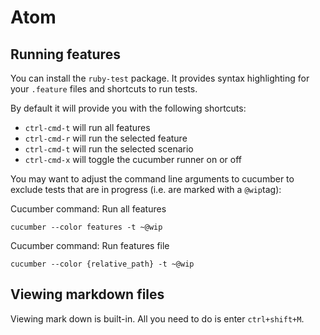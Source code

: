 # Atom

## Running features
You can install the `ruby-test` package. It provides syntax highlighting
for your `.feature` files and shortcuts to run tests.

By default it will provide you with
the following shortcuts:
 * `ctrl-cmd-t` will run all features
 * `ctrl-cmd-r` will run the selected feature
 * `ctrl-cmd-t` will run the selected scenario  
 * `ctrl-cmd-x` will toggle the cucumber runner on or off

You may want to adjust the command line arguments to cucumber to exclude tests that are in progress (i.e. are marked with a `@wip`tag):

Cucumber command: Run all features
```
cucumber --color features -t ~@wip
```
Cucumber command: Run features file
```
cucumber --color {relative_path} -t ~@wip
```

## Viewing markdown files
Viewing mark down is built-in. All you need to do is enter `ctrl+shift+M`.
